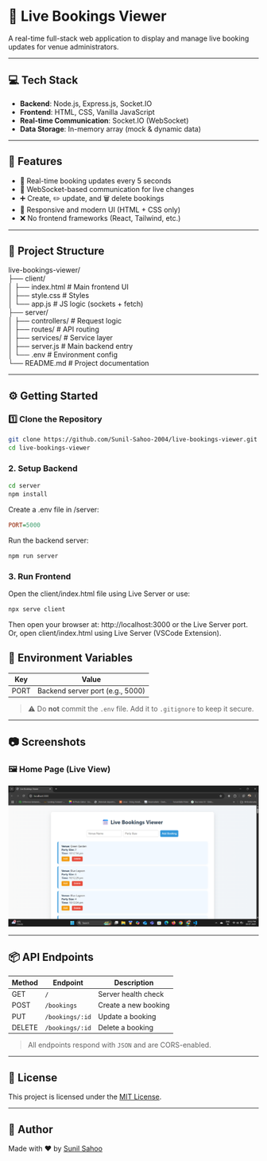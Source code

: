 # 📅 Live Bookings Viewer

A real-time full-stack web application to display and manage live booking updates for venue administrators.

---

## 💻 Tech Stack

- **Backend**: Node.js, Express.js, Socket.IO
- **Frontend**: HTML, CSS, Vanilla JavaScript
- **Real-time Communication**: Socket.IO (WebSocket)
- **Data Storage**: In-memory array (mock & dynamic data)

---

## 🚀 Features

- 🔄 Real-time booking updates every 5 seconds
- 💬 WebSocket-based communication for live changes
- ➕ Create, ✏️ update, and 🗑️ delete bookings
- 🎨 Responsive and modern UI (HTML + CSS only)
- ❌ No frontend frameworks (React, Tailwind, etc.)

---

## 📂 Project Structure

live-bookings-viewer/ <br>
├── client/ <br>
│ ├── index.html # Main frontend UI <br>
│ ├── style.css # Styles <br>
│ └── app.js # JS logic (sockets + fetch) <br>
├── server/ <br>
│ ├── controllers/ # Request logic <br>
│ ├── routes/ # API routing <br>
│ ├── services/ # Service layer <br>
│ ├── server.js # Main backend entry <br>
│ └── .env # Environment config <br>
└── README.md # Project documentation <br>


---

## ⚙️ Getting Started

### 1️⃣ Clone the Repository

```bash
git clone https://github.com/Sunil-Sahoo-2004/live-bookings-viewer.git
cd live-bookings-viewer
```

### 2. Setup Backend

```bash
cd server
npm install
```

Create a .env file in /server:

```ini
PORT=5000
```

Run the backend server:

```bash
npm run server
```

### 3. Run Frontend

Open the client/index.html file using Live Server or use:

```bash
npx serve client
```

Then open your browser at: http://localhost:3000 or the Live Server port. <br>
Or, open client/index.html using Live Server (VSCode Extension).

## 🔐 Environment Variables

| Key   | Value                     |
|-------|---------------------------|
| PORT  | Backend server port (e.g., 5000) |

> ⚠️ Do **not** commit the `.env` file. Add it to `.gitignore` to keep it secure.

---

## 📷 Screenshots

### 🖼️ Home Page (Live View)
![Home Screenshot](./screenshots/home.png)

---

## 📦 API Endpoints

| Method | Endpoint         | Description           |
|--------|------------------|-----------------------|
| GET    | `/`              | Server health check   |
| POST   | `/bookings`      | Create a new booking  |
| PUT    | `/bookings/:id`  | Update a booking      |
| DELETE | `/bookings/:id`  | Delete a booking      |

> All endpoints respond with `JSON` and are CORS-enabled.

---

## 📜 License

This project is licensed under the [MIT License](./LICENSE).

---

## 🙌 Author

Made with ❤️ by [Sunil Sahoo](https://github.com/Sunil-Sahoo-2004)

